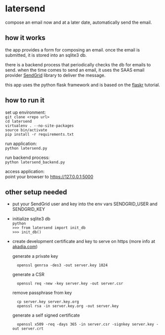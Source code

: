 latersend
========
compose an email now and at a later date, automatically send the 
email.


how it works
------------
the app provides a form for composing an email.  once the
email is submitted, it is stored into an sqlite3 db.

there is a backend process that periodically checks the db 
for emails to send.
when the time comes to send an email, it uses the SAAS email
provider [SendGrid](https://github.com/sendgrid/sendgrid-python)
library to deliver the message.

this app uses the python flask framework and is based on 
the [flaskr](https://github.com/mitsuhiko/flask/tree/master/examples/flaskr/)
 tutorial.  


how to run it
-------------
set up environment:  
`git clone <repo url>`  
`cd latersend`  
`virtualenv . --no-site-packages`  
`source bin/activate`  
`pip install -r requirements.txt`  

run application:  
`python latersend.py`  

run backend process:  
`python latersend_backend.py`  

access application:  
point your browser to https://127.0.0.1:5000  


other setup needed
------------------
* put your SendGrid user and key into the env vars
SENDGRID_USER and SENDGRID_KEY
* initialize sqlite3 db  
`python`  
`>>> from latersend import init_db`  
`>>> init_db()`  
* create development certificate and key to serve on https (more info at [akadia.com](https://www.akadia.com/services/ssh_test_certificate.html))

    generate a private key

        openssl genrsa -des3 -out server.key 1024

    generate a CSR

        openssl req -new -key server.key -out server.csr

    remove passphrase from key

        cp server.key server.key.org
        openssl rsa -in server.key.org -out server.key

    generate a self signed certificate

        openssl x509 -req -days 365 -in server.csr -signkey server.key -out server.crt



